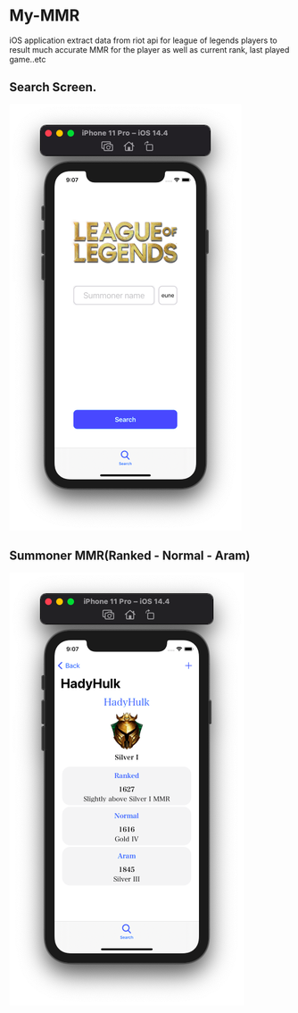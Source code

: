 # My-MMR
iOS application extract data from riot api for league of legends players to result much accurate MMR for the player as well as current rank, last played game..etc

## Search Screen.
![Image of SearchSummoner](https://github.com/hadyhelal/My-MMR/blob/main/Github%20images/Search%20screen.png)

## Summoner MMR(Ranked - Normal - Aram)
![Image of SearchSummoner](https://github.com/hadyhelal/My-MMR/blob/main/Github%20images/Show%20data%20screen.png)

